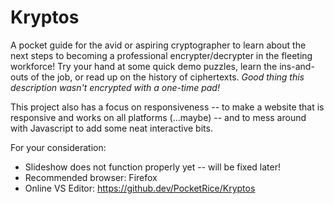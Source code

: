 # Kryptos
A pocket guide for the avid or aspiring cryptographer to learn about the next steps to becoming a professional encrypter/decrypter in the fleeting workforce! Try your hand at some quick demo puzzles, learn the ins-and-outs of the job, or read up on the history of ciphertexts. _Good thing this description wasn't encrypted with a one-time pad!_

This project also has a focus on responsiveness -- to make a website that is responsive and works on all platforms (...maybe) -- and to mess around with Javascript to add some neat interactive bits.


For your consideration:
- Slideshow does not function properly yet -- will be fixed later!
- Recommended browser: Firefox
- Online VS Editor: https://github.dev/PocketRice/Kryptos
